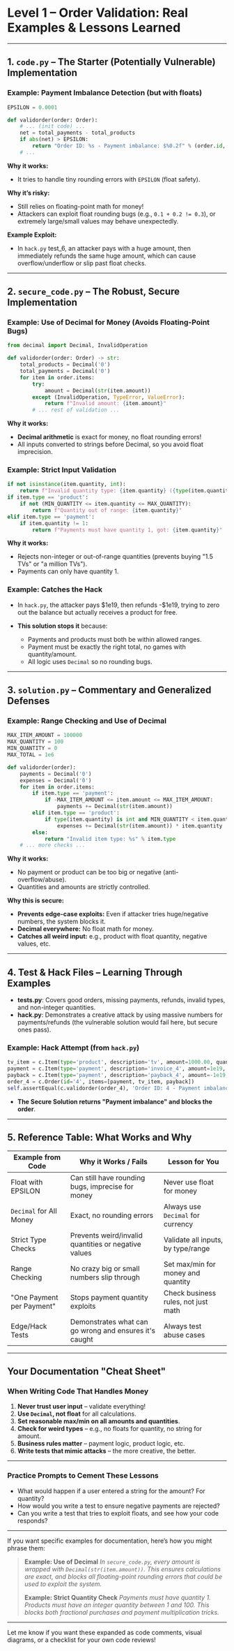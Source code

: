 # Level 1 – Order Validation: Real Examples & Lessons Learned

---

## 1. `code.py` – The Starter (Potentially Vulnerable) Implementation

### Example: Payment Imbalance Detection (but with floats)

```python
EPSILON = 0.0001

def validorder(order: Order):
    # ... (init code) ...
    net = total_payments - total_products
    if abs(net) > EPSILON:
        return "Order ID: %s - Payment imbalance: $%0.2f" % (order.id, net)
    # ...
```

**Why it works:**

* It tries to handle tiny rounding errors with `EPSILON` (float safety).

**Why it’s risky:**

* Still relies on floating-point math for money!
* Attackers can exploit float rounding bugs (e.g., `0.1 + 0.2 != 0.3`), or extremely large/small values may behave unexpectedly.

**Example Exploit:**

* In `hack.py` test\_6, an attacker pays with a huge amount, then immediately refunds the same huge amount, which can cause overflow/underflow or slip past float checks.

---

## 2. `secure_code.py` – The Robust, Secure Implementation

### Example: Use of Decimal for Money (Avoids Floating-Point Bugs)

```python
from decimal import Decimal, InvalidOperation

def validorder(order: Order) -> str:
    total_products = Decimal('0')
    total_payments = Decimal('0')
    for item in order.items:
        try:
            amount = Decimal(str(item.amount))
        except (InvalidOperation, TypeError, ValueError):
            return f"Invalid amount: {item.amount}"
        # ... rest of validation ...
```

**Why it works:**

* **Decimal arithmetic** is exact for money, no float rounding errors!
* All inputs converted to strings before Decimal, so you avoid float imprecision.

### Example: Strict Input Validation

```python
if not isinstance(item.quantity, int):
    return f"Invalid quantity type: {item.quantity} ({type(item.quantity)})"
if item.type == 'product':
    if not (MIN_QUANTITY <= item.quantity <= MAX_QUANTITY):
        return f"Quantity out of range: {item.quantity}"
elif item.type == 'payment':
    if item.quantity != 1:
        return f"Payments must have quantity 1, got: {item.quantity}"
```

**Why it works:**

* Rejects non-integer or out-of-range quantities (prevents buying "1.5 TVs" or "a million TVs").
* Payments can only have quantity 1.

### Example: Catches the Hack

* In `hack.py`, the attacker pays \$1e19, then refunds -\$1e19, trying to zero out the balance but actually receives a product for free.
* **This solution stops it** because:

  * Payments and products must both be within allowed ranges.
  * Payment must be exactly the right total, no games with quantity/amount.
  * All logic uses `Decimal` so no rounding bugs.

---

## 3. `solution.py` – Commentary and Generalized Defenses

### Example: Range Checking and Use of Decimal

```python
MAX_ITEM_AMOUNT = 100000
MAX_QUANTITY = 100
MIN_QUANTITY = 0
MAX_TOTAL = 1e6

def validorder(order):
    payments = Decimal('0')
    expenses = Decimal('0')
    for item in order.items:
        if item.type == 'payment':
            if -MAX_ITEM_AMOUNT <= item.amount <= MAX_ITEM_AMOUNT:
                payments += Decimal(str(item.amount))
        elif item.type == 'product':
            if type(item.quantity) is int and MIN_QUANTITY < item.quantity <= MAX_QUANTITY and MIN_QUANTITY < item.amount <= MAX_ITEM_AMOUNT:
                expenses += Decimal(str(item.amount)) * item.quantity
        else:
            return "Invalid item type: %s" % item.type
    # ... more checks ...
```

**Why it works:**

* No payment or product can be too big or negative (anti-overflow/abuse).
* Quantities and amounts are strictly controlled.

**Why this is secure:**

* **Prevents edge-case exploits:** Even if attacker tries huge/negative numbers, the system blocks it.
* **Decimal everywhere:** No float math for money.
* **Catches all weird input:** e.g., product with float quantity, negative values, etc.

---

## 4. Test & Hack Files – Learning Through Examples

* **tests.py**: Covers good orders, missing payments, refunds, invalid types, and non-integer quantities.
* **hack.py**: Demonstrates a creative attack by using massive numbers for payments/refunds (the vulnerable solution would fail here, but secure ones pass).

### Example: Hack Attempt (from `hack.py`)

```python
tv_item = c.Item(type='product', description='tv', amount=1000.00, quantity=1)
payment = c.Item(type='payment', description='invoice_4', amount=1e19, quantity=1)
payback = c.Item(type='payment', description='payback_4', amount=-1e19, quantity=1)
order_4 = c.Order(id='4', items=[payment, tv_item, payback])
self.assertEqual(c.validorder(order_4), 'Order ID: 4 - Payment imbalance: $-1000.00')
```

* **The Secure Solution returns "Payment imbalance" and blocks the order**.

---

## 5. Reference Table: What Works and Why

| Example from Code         | Why it Works / Fails                                   | Lesson for You                      |
| ------------------------- | ------------------------------------------------------ | ----------------------------------- |
| Float with EPSILON        | Can still have rounding bugs, imprecise for money      | Never use float for money           |
| `Decimal` for All Money   | Exact, no rounding errors                              | Always use `Decimal` for currency   |
| Strict Type Checks        | Prevents weird/invalid quantities or negative values   | Validate all inputs, by type/range  |
| Range Checking            | No crazy big or small numbers slip through             | Set max/min for money and quantity  |
| "One Payment per Payment" | Stops payment quantity exploits                        | Check business rules, not just math |
| Edge/Hack Tests           | Demonstrates what can go wrong and ensures it's caught | Always test abuse cases             |

---

## Your Documentation "Cheat Sheet"

### When Writing Code That Handles Money

1. **Never trust user input** – validate everything!
2. **Use `Decimal`, not float** for all calculations.
3. **Set reasonable max/min on all amounts and quantities**.
4. **Check for weird types** – e.g., no floats for quantity, no string for amount.
5. **Business rules matter** – payment logic, product logic, etc.
6. **Write tests that mimic attacks** – the more creative, the better.

---

### Practice Prompts to Cement These Lessons

* What would happen if a user entered a string for the amount? For quantity?
* How would you write a test to ensure negative payments are rejected?
* Can you write a test that tries to exploit floats, and see how your code responds?

---

If you want specific examples for documentation, here’s how you might phrase them:

> **Example: Use of Decimal**
> *In `secure_code.py`, every amount is wrapped with `Decimal(str(item.amount))`. This ensures calculations are exact, and blocks all floating-point rounding errors that could be used to exploit the system.*
>
>
> **Example: Strict Quantity Check**
> *Payments must have quantity 1. Products must have an integer quantity between 1 and 100. This blocks both fractional purchases and payment multiplication tricks.*

---

Let me know if you want these expanded as code comments, visual diagrams, or a checklist for your own code reviews!
